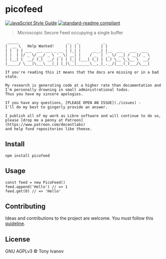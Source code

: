 # picofeed

[![JavaScript Style Guide](https://img.shields.io/badge/code_style-standard-brightgreen.svg)](https://standardjs.com)
[![standard-readme compliant](https://img.shields.io/badge/readme%20style-standard-brightgreen.svg?style=flat-square)](https://github.com/RichardLitt/standard-readme)

> Microscopic Secure Feed occupying a single buffer


```ad
 _____                      _   _           _
|  __ \   Help Wanted!     | | | |         | |
| |  | | ___  ___ ___ _ __ | |_| |     __ _| |__  ___   ___  ___
| |  | |/ _ \/ __/ _ \ '_ \| __| |    / _` | '_ \/ __| / __|/ _ \
| |__| |  __/ (_|  __/ | | | |_| |___| (_| | |_) \__ \_\__ \  __/
|_____/ \___|\___\___|_| |_|\__|______\__,_|_.__/|___(_)___/\___|

If you're reading this it means that the docs are missing or in a bad state.

My research is generating code at a higher rate than documentation and
I'm personally drowning in small administrational todos.
Thus you have my sincere apologies.

If you have any questions, [PLEASE OPEN AN ISSUE](./issues) -
I'll do my best to gingerly provide an answer.

I publish all of my work as Libre software and will continue to do so,
please [drop me a penny at Patreon](https://www.patreon.com/decentlabs)
and help fund repositories like theese.
```

## <a name="install"></a> Install

```
npm install picofeed
```

## <a name="usage"></a> Usage

```
const feed = new PicoFeed()
feed.append('Hello') // => 1
feed.get(0) // => 'Hello'
```

## <a name="contribute"></a> Contributing

Ideas and contributions to the project are welcome. You must follow this [guideline](https://github.com/telamon/picofeed/blob/master/CONTRIBUTING.md).

## License

GNU AGPLv3 © Tony Ivanov
